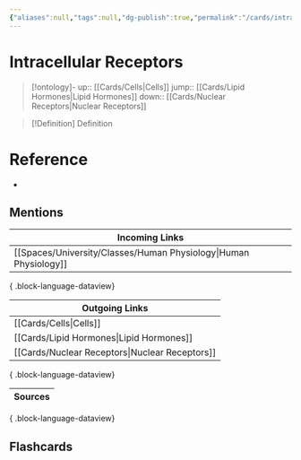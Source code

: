```yaml
---
{"aliases":null,"tags":null,"dg-publish":true,"permalink":"/cards/intracellular-receptors/","dgPassFrontmatter":true}
---
```


# Intracellular Receptors

> [!ontology]-
> up:: [[Cards/Cells\|Cells]]
> jump:: [[Cards/Lipid Hormones\|Lipid Hormones]]
> down:: [[Cards/Nuclear Receptors\|Nuclear Receptors]]

> [!Definition] Definition

# Reference

- 

## Mentions

| Incoming Links                                                      |
| ------------------------------------------------------------------- |
| [[Spaces/University/Classes/Human Physiology\|Human Physiology]] |

{ .block-language-dataview}

| Outgoing Links                                    |
| ------------------------------------------------- |
| [[Cards/Cells\|Cells]]                         |
| [[Cards/Lipid Hormones\|Lipid Hormones]]       |
| [[Cards/Nuclear Receptors\|Nuclear Receptors]] |

{ .block-language-dataview}

| Sources |
| ------- |

{ .block-language-dataview}

## Flashcards